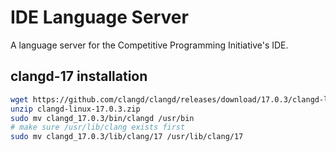# IDE Language Server

A language server for the Competitive Programming Initiative's IDE.

## clangd-17 installation
```sh
wget https://github.com/clangd/clangd/releases/download/17.0.3/clangd-linux-17.0.3.zip
unzip clangd-linux-17.0.3.zip
sudo mv clangd_17.0.3/bin/clangd /usr/bin
# make sure /usr/lib/clang exists first
sudo mv clangd_17.0.3/lib/clang/17 /usr/lib/clang/17
```
